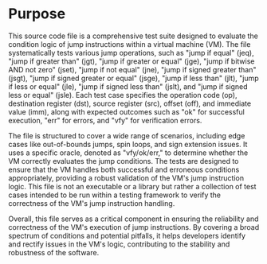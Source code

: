# Purpose
This source code file is a comprehensive test suite designed to evaluate the condition logic of jump instructions within a virtual machine (VM). The file systematically tests various jump operations, such as "jump if equal" (jeq), "jump if greater than" (jgt), "jump if greater or equal" (jge), "jump if bitwise AND not zero" (jset), "jump if not equal" (jne), "jump if signed greater than" (jsgt), "jump if signed greater or equal" (jsge), "jump if less than" (jlt), "jump if less or equal" (jle), "jump if signed less than" (jslt), and "jump if signed less or equal" (jsle). Each test case specifies the operation code (op), destination register (dst), source register (src), offset (off), and immediate value (imm), along with expected outcomes such as "ok" for successful execution, "err" for errors, and "vfy" for verification errors.

The file is structured to cover a wide range of scenarios, including edge cases like out-of-bounds jumps, spin loops, and sign extension issues. It uses a specific oracle, denoted as "vfy/ok/err," to determine whether the VM correctly evaluates the jump conditions. The tests are designed to ensure that the VM handles both successful and erroneous conditions appropriately, providing a robust validation of the VM's jump instruction logic. This file is not an executable or a library but rather a collection of test cases intended to be run within a testing framework to verify the correctness of the VM's jump instruction handling.

Overall, this file serves as a critical component in ensuring the reliability and correctness of the VM's execution of jump instructions. By covering a broad spectrum of conditions and potential pitfalls, it helps developers identify and rectify issues in the VM's logic, contributing to the stability and robustness of the software.
